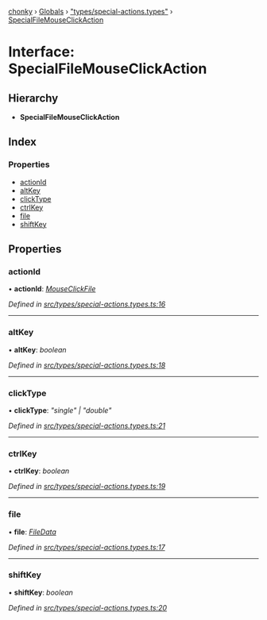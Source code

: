 [chonky](../README.md) › [Globals](../globals.md) › ["types/special-actions.types"](../modules/_types_special_actions_types_.md) › [SpecialFileMouseClickAction](_types_special_actions_types_.specialfilemouseclickaction.md)

# Interface: SpecialFileMouseClickAction

## Hierarchy

* **SpecialFileMouseClickAction**

## Index

### Properties

* [actionId](_types_special_actions_types_.specialfilemouseclickaction.md#actionid)
* [altKey](_types_special_actions_types_.specialfilemouseclickaction.md#altkey)
* [clickType](_types_special_actions_types_.specialfilemouseclickaction.md#clicktype)
* [ctrlKey](_types_special_actions_types_.specialfilemouseclickaction.md#ctrlkey)
* [file](_types_special_actions_types_.specialfilemouseclickaction.md#file)
* [shiftKey](_types_special_actions_types_.specialfilemouseclickaction.md#shiftkey)

## Properties

###  actionId

• **actionId**: *[MouseClickFile](../enums/_types_special_actions_types_.specialaction.md#mouseclickfile)*

*Defined in [src/types/special-actions.types.ts:16](https://github.com/TimboKZ/Chonky/blob/8056a68/src/types/special-actions.types.ts#L16)*

___

###  altKey

• **altKey**: *boolean*

*Defined in [src/types/special-actions.types.ts:18](https://github.com/TimboKZ/Chonky/blob/8056a68/src/types/special-actions.types.ts#L18)*

___

###  clickType

• **clickType**: *"single" | "double"*

*Defined in [src/types/special-actions.types.ts:21](https://github.com/TimboKZ/Chonky/blob/8056a68/src/types/special-actions.types.ts#L21)*

___

###  ctrlKey

• **ctrlKey**: *boolean*

*Defined in [src/types/special-actions.types.ts:19](https://github.com/TimboKZ/Chonky/blob/8056a68/src/types/special-actions.types.ts#L19)*

___

###  file

• **file**: *[FileData](_types_files_types_.filedata.md)*

*Defined in [src/types/special-actions.types.ts:17](https://github.com/TimboKZ/Chonky/blob/8056a68/src/types/special-actions.types.ts#L17)*

___

###  shiftKey

• **shiftKey**: *boolean*

*Defined in [src/types/special-actions.types.ts:20](https://github.com/TimboKZ/Chonky/blob/8056a68/src/types/special-actions.types.ts#L20)*
